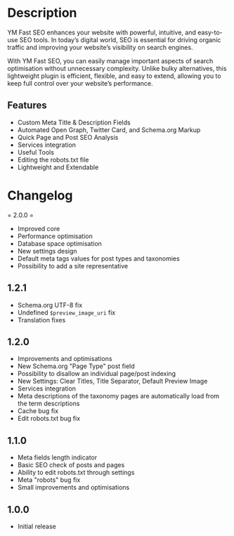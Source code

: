 # Description

YM Fast SEO enhances your website with powerful, intuitive, and easy-to-use SEO tools. In today’s digital world, SEO is essential for driving organic traffic and improving your website’s visibility on search engines.

With YM Fast SEO, you can easily manage important aspects of search optimisation without unnecessary complexity. Unlike bulky alternatives, this lightweight plugin is efficient, flexible, and easy to extend, allowing you to keep full control over your website’s performance.

## Features

* Custom Meta Title & Description Fields
* Automated Open Graph, Twitter Card, and Schema.org Markup
* Quick Page and Post SEO Analysis
* Services integration
* Useful Tools
* Editing the robots.txt file
* Lightweight and Extendable

# Changelog

= 2.0.0 =
* Improved core
* Performance optimisation
* Database space optimisation
* New settings design
* Default meta tags values for post types and taxonomies
* Possibility to add a site representative

## 1.2.1
* Schema.org UTF-8 fix
* Undefined `$preview_image_uri` fix
* Translation fixes

## 1.2.0
* Improvements and optimisations
* New Schema.org "Page Type" post field
* Possibility to disallow an individual page/post indexing
* New Settings: Clear Titles, Title Separator, Default Preview Image
* Services integration
* Meta descriptions of the taxonomy pages are automatically load from the term descriptions
* Cache bug fix
* Edit robots.txt bug fix

## 1.1.0
* Meta fields length indicator
* Basic SEO check of posts and pages
* Ability to edit robots.txt through settings
* Meta "robots" bug fix
* Small improvements and optimisations

## 1.0.0
* Initial release